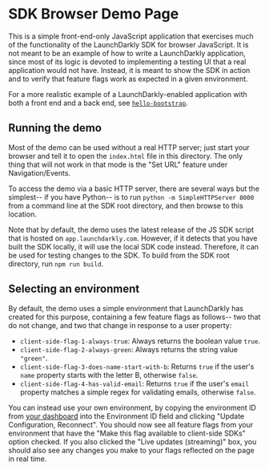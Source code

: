 # SDK Browser Demo Page

This is a simple front-end-only JavaScript application that exercises much of the functionality of the LaunchDarkly SDK for browser JavaScript. It is not meant to be an example of how to write a LaunchDarkly application, since most of its logic is devoted to implementing a testing UI that a real application would not have. Instead, it is meant to show the SDK in action and to verify that feature flags work as expected in a given environment.

For a more realistic example of a LaunchDarkly-enabled application with both a front end and a back end, see [`hello-bootstrap`](https://github.com/launchdarkly/hello-bootstrap).

## Running the demo

Most of the demo can be used without a real HTTP server; just start your browser and tell it to open the `index.html` file in this directory. The only thing that will not work in that mode is the "Set URL" feature under Navigation/Events.

To access the demo via a basic HTTP server, there are several ways but the simplest-- if you have Python-- is to run `python -m SimpleHTTPServer 8000` from a command line at the SDK root directory, and then browse to this location.

Note that by default, the demo uses the latest release of the JS SDK script that is hosted on `app.launchdarkly.com`. However, if it detects that you have built the SDK locally, it will use the local SDK code instead. Therefore, it can be used for testing changes to the SDK. To build from the SDK root directory, run `npm run build`.

## Selecting an environment

By default, the demo uses a simple environment that LaunchDarkly has created for this purpose, containing a few feature flags as follows-- two that do not change, and two that change in response to a user property:

* `client-side-flag-1-always-true`: Always returns the boolean value `true`.
* `client-side-flag-2-always-green`: Always returns the string value `"green"`.
* `client-side-flag-3-does-name-start-with-b`: Returns `true` if the user's `name` property starts with the letter B, otherwise `false`.
* `client-side-flag-4-has-valid-email`: Returns `true` if the user's `email` property matches a simple regex for validating emails, otherwise `false`.

You can instead use your own environment, by copying the environment ID from [your dashboard](https://app.launchdarkly.com/settings/projects) into the Environment ID field and clicking "Update Configuration, Reconnect". You should now see all feature flags from your environment that have the "Make this flag available to client-side SDKs" option checked. If you also clicked the "Live updates (streaming)" box, you should also see any changes you make to your flags reflected on the page in real time.
